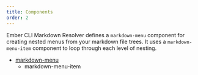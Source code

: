 ```yaml
---
title: Components
order: 2
---
```


Ember CLI Markdown Resolver defines a `markdown-menu` component for creating nested menus from your markdown file trees. It uses a `markdown-menu-item` component to loop through each level of nesting.

* [markdown-menu](/guides/components/markdown-menu)
    - markdown-menu-item
